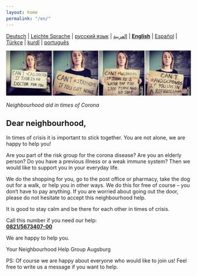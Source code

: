 ```yaml
---
layout: home
permalink: "/en/"
---
```


[Deutsch](/) \| 
[Leichte Sprache](/leichte-sprache) \| 
[русский язык](/ru) \|
[العربية](/ar) \| 
[**English**](/en) \| 
[Español](/es) \| 
[Türkçe](/tr) \| 
[kurdî](/ku) \| 
[português](/pt)   

![](/img/soli.jpg)

*Neighbourhood aid in times of Corona*
## Dear neighbourhood,

In times of crisis it is important to stick together. You are not alone, we are happy to help you!


Are you part of the risk group for the corona disease? Are you an elderly person? Do you have a previous illness or a weak immune system? Then we would like to support you in your everyday life.


We do the shopping for you, go to the post office or pharmacy, take the dog out for a walk, or help you in other ways.  We do this for free of course – you don‘t have to pay anything. If you are worried about going out the door, please do not hesitate to accept this neighbourhood help. 


It is good to stay calm and be there for each other in times of crisis. 

Call this number if you need our help:  
**[0821/5673407-00](tel:0821/5673407-00)**  

We are happy to help you.


Your Neighbourhood Help Group Augsburg

PS: Of course we are happy about everyone who would like to join us! Feel free to write us a message if you want to help.
